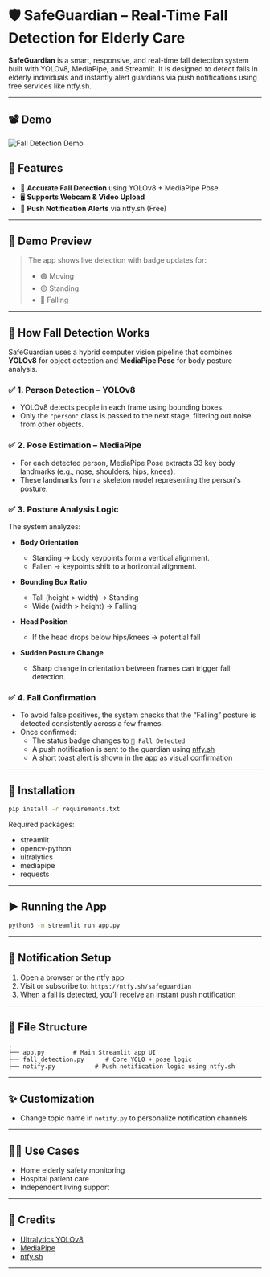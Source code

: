# 🛡️ SafeGuardian – Real-Time Fall Detection for Elderly Care

**SafeGuardian** is a smart, responsive, and real-time fall detection system built with YOLOv8, MediaPipe, and Streamlit. It is designed to detect falls in elderly individuals and instantly alert guardians via push notifications using free services like ntfy.sh.

---

## 📽 Demo

![Fall Detection Demo](https://github.com/shamli1997/SafeGuardian/blob/main/fall_detection_demo_.gif?raw=true)

## 🚀 Features

- 🎯 **Accurate Fall Detection** using YOLOv8 + MediaPipe Pose
- 🖥️ **Supports Webcam & Video Upload**
- 🔔 **Push Notification Alerts** via ntfy.sh (Free)

---

## 📸 Demo Preview

> The app shows live detection with badge updates for:
>
> - 🟢 Moving
> - 🟡 Standing
> - 🚨 Falling

---

## 🧠 How Fall Detection Works

SafeGuardian uses a hybrid computer vision pipeline that combines **YOLOv8** for object detection and **MediaPipe Pose** for body posture analysis.

### ✅ 1. Person Detection – YOLOv8

- YOLOv8 detects people in each frame using bounding boxes.
- Only the `"person"` class is passed to the next stage, filtering out noise from other objects.

### ✅ 2. Pose Estimation – MediaPipe

- For each detected person, MediaPipe Pose extracts 33 key body landmarks (e.g., nose, shoulders, hips, knees).
- These landmarks form a skeleton model representing the person's posture.

### ✅ 3. Posture Analysis Logic

The system analyzes:

- **Body Orientation**

  - Standing → body keypoints form a vertical alignment.
  - Fallen → keypoints shift to a horizontal alignment.

- **Bounding Box Ratio**

  - Tall (height > width) → Standing
  - Wide (width > height) → Falling

- **Head Position**

  - If the head drops below hips/knees → potential fall

- **Sudden Posture Change**
  - Sharp change in orientation between frames can trigger fall detection.

### ✅ 4. Fall Confirmation

- To avoid false positives, the system checks that the “Falling” posture is detected consistently across a few frames.
- Once confirmed:
  - The status badge changes to `🚨 Fall Detected`
  - A push notification is sent to the guardian using [ntfy.sh](https://ntfy.sh)
  - A short toast alert is shown in the app as visual confirmation

---

## 🧰 Installation

```bash
pip install -r requirements.txt
```

Required packages:

- streamlit
- opencv-python
- ultralytics
- mediapipe
- requests

---

## ▶️ Running the App

```bash
python3 -m streamlit run app.py
```

---

## 🔔 Notification Setup

1. Open a browser or the ntfy app
2. Visit or subscribe to: `https://ntfy.sh/safeguardian`
3. When a fall is detected, you’ll receive an instant push notification

---

## 📁 File Structure

```
.
├── app.py        # Main Streamlit app UI
├── fall_detection.py      # Core YOLO + pose logic
├── notify.py           # Push notification logic using ntfy.sh
```

---

## ✨ Customization

- Change topic name in `notify.py` to personalize notification channels

---

## 👩‍⚕️ Use Cases

- Home elderly safety monitoring
- Hospital patient care
- Independent living support

---

## 🙌 Credits

- [Ultralytics YOLOv8](https://github.com/ultralytics/ultralytics)
- [MediaPipe](https://google.github.io/mediapipe/)
- [ntfy.sh](https://ntfy.sh)

---
